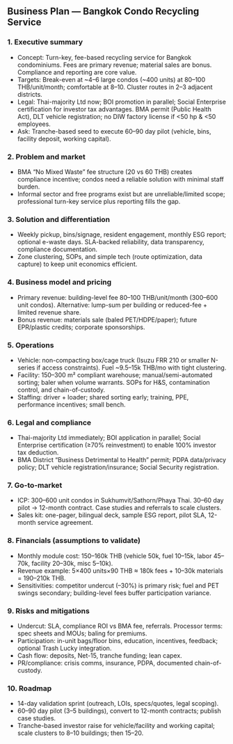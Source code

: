 ## Business Plan — Bangkok Condo Recycling Service

### 1. Executive summary
- Concept: Turn-key, fee-based recycling service for Bangkok condominiums. Fees are primary revenue; material sales are bonus. Compliance and reporting are core value.
- Targets: Break-even at ~4–6 large condos (~400 units) at 80–100 THB/unit/month; comfortable at 8–10. Cluster routes in 2–3 adjacent districts.
- Legal: Thai-majority Ltd now; BOI promotion in parallel; Social Enterprise certification for investor tax advantages. BMA permit (Public Health Act), DLT vehicle registration; no DIW factory license if <50 hp & <50 employees.
- Ask: Tranche-based seed to execute 60–90 day pilot (vehicle, bins, facility deposit, working capital).

### 2. Problem and market
- BMA “No Mixed Waste” fee structure (20 vs 60 THB) creates compliance incentive; condos need a reliable solution with minimal staff burden.
- Informal sector and free programs exist but are unreliable/limited scope; professional turn-key service plus reporting fills the gap.

### 3. Solution and differentiation
- Weekly pickup, bins/signage, resident engagement, monthly ESG report; optional e-waste days. SLA-backed reliability, data transparency, compliance documentation.
- Zone clustering, SOPs, and simple tech (route optimization, data capture) to keep unit economics efficient.

### 4. Business model and pricing
- Primary revenue: building-level fee 80–100 THB/unit/month (300–600 unit condos). Alternative: lump-sum per building or reduced-fee + limited revenue share.
- Bonus revenue: materials sale (baled PET/HDPE/paper); future EPR/plastic credits; corporate sponsorships.

### 5. Operations
- Vehicle: non-compacting box/cage truck (Isuzu FRR 210 or smaller N-series if access constraints). Fuel ~9.5–15k THB/mo with tight clustering.
- Facility: 150–300 m² compliant warehouse; manual/semi-automated sorting; baler when volume warrants. SOPs for H&S, contamination control, and chain-of-custody.
- Staffing: driver + loader; shared sorting early; training, PPE, performance incentives; small bench.

### 6. Legal and compliance
- Thai-majority Ltd immediately; BOI application in parallel; Social Enterprise certification (≥70% reinvestment) to enable 100% investor tax deduction.
- BMA District “Business Detrimental to Health” permit; PDPA data/privacy policy; DLT vehicle registration/insurance; Social Security registration.

### 7. Go-to-market
- ICP: 300–600 unit condos in Sukhumvit/Sathorn/Phaya Thai. 30–60 day pilot → 12-month contract. Case studies and referrals to scale clusters.
- Sales kit: one-pager, bilingual deck, sample ESG report, pilot SLA, 12-month service agreement.

### 8. Financials (assumptions to validate)
- Monthly module cost: 150–160k THB (vehicle 50k, fuel 10–15k, labor 45–70k, facility 20–30k, misc 5–10k).
- Revenue example: 5×400 units×90 THB ≈ 180k fees + 10–30k materials = 190–210k THB.
- Sensitivities: competitor undercut (–30%) is primary risk; fuel and PET swings secondary; building-level fees buffer participation variance.

### 9. Risks and mitigations
- Undercut: SLA, compliance ROI vs BMA fee, referrals. Processor terms: spec sheets and MOUs; baling for premiums.
- Participation: in-unit bags/floor bins, education, incentives, feedback; optional Trash Lucky integration.
- Cash flow: deposits, Net-15, tranche funding; lean capex.
- PR/compliance: crisis comms, insurance, PDPA, documented chain-of-custody.

### 10. Roadmap
- 14-day validation sprint (outreach, LOIs, specs/quotes, legal scoping).
- 60–90 day pilot (3–5 buildings), convert to 12-month contracts; publish case studies.
- Tranche-based investor raise for vehicle/facility and working capital; scale clusters to 8–10 buildings; then 15–20.


